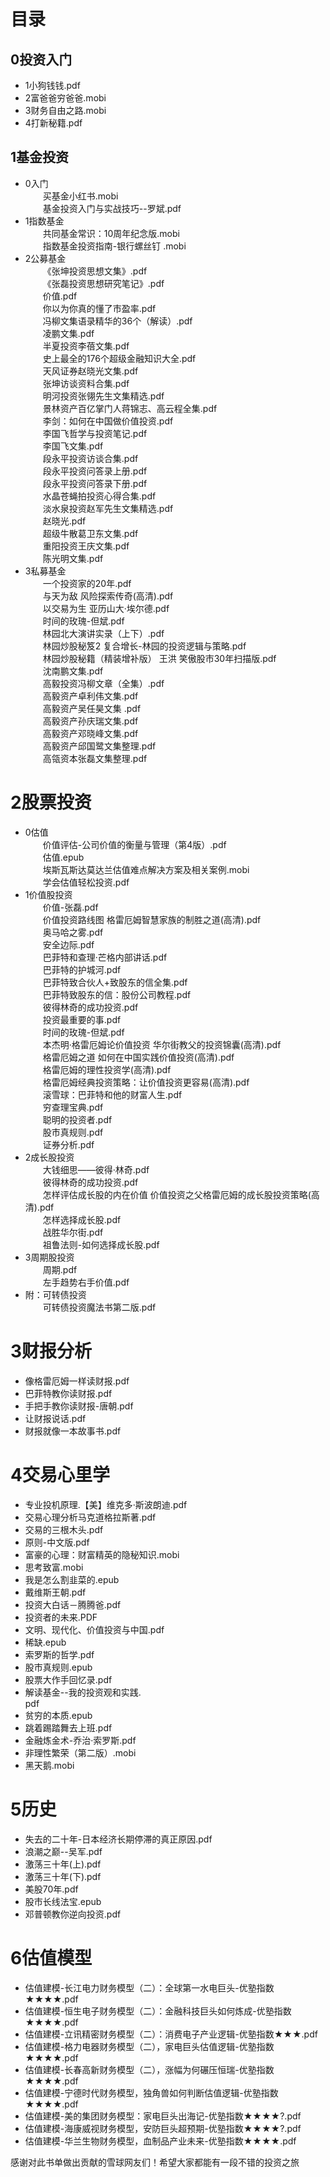 # 目录
## 0投资入门
- 1小狗钱钱.pdf
- 2富爸爸穷爸爸.mobi
- 3财务自由之路.mobi
- 4打新秘籍.pdf
## 1基金投资
- 0入门<br>
&#8195;&#8195;买基金小红书.mobi<br>
&#8195;&#8195;基金投资入门与实战技巧--罗斌.pdf<br>
- 1指数基金<br>
&#8195;&#8195;共同基金常识：10周年纪念版.mobi<br>
&#8195;&#8195;指数基金投资指南-银行螺丝钉 .mobi<br>
- 2公募基金<br>
&#8195;&#8195;《张坤投资思想文集》.pdf<br>
&#8195;&#8195;《张磊投资思想研究笔记》.pdf<br>
&#8195;&#8195;价值.pdf<br>
&#8195;&#8195;你以为你真的懂了市盈率.pdf<br>
&#8195;&#8195;冯柳文集语录精华的36个（解读）.pdf<br>
&#8195;&#8195;凌鹏文集.pdf<br>
&#8195;&#8195;半夏投资李蓓文集.pdf<br>
&#8195;&#8195;史上最全的176个超级金融知识大全.pdf<br>
&#8195;&#8195;天风证券赵晓光文集.pdf<br>
&#8195;&#8195;张坤访谈资料合集.pdf<br>
&#8195;&#8195;明河投资张翎先生文集精选.pdf<br>
&#8195;&#8195;景林资产百亿掌门人蒋锦志、高云程全集.pdf<br>
&#8195;&#8195;李剑：如何在中国做价值投资.pdf<br>
&#8195;&#8195;李国飞哲学与投资笔记.pdf<br>
&#8195;&#8195;李国飞文集.pdf<br>
&#8195;&#8195;段永平投资访谈合集.pdf<br>
&#8195;&#8195;段永平投资问答录上册.pdf<br>
&#8195;&#8195;段永平投资问答录下册.pdf<br>
&#8195;&#8195;水晶苍蝇拍投资心得合集.pdf<br>
&#8195;&#8195;淡水泉投资赵军先生文集精选.pdf<br>
&#8195;&#8195;赵晓光.pdf<br>
&#8195;&#8195;超级牛散葛卫东文集.pdf<br>
&#8195;&#8195;重阳投资王庆文集.pdf<br>
&#8195;&#8195;陈光明文集.pdf<br>
- 3私募基金<br>
&#8195;&#8195;一个投资家的20年.pdf<br>
&#8195;&#8195;与天为敌  风险探索传奇(高清).pdf<br>
&#8195;&#8195;以交易为生 亚历山大·埃尔德.pdf<br>
&#8195;&#8195;时间的玫瑰-但斌.pdf<br>
&#8195;&#8195;林园北大演讲实录（上下）.pdf<br>
&#8195;&#8195;林园炒股秘笈2 复合增长-林园的投资逻辑与策略.pdf<br>
&#8195;&#8195;林园炒股秘籍（精装增补版） 王洪 笑傲股市30年扫描版.pdf<br>
&#8195;&#8195;沈南鹏文集.pdf<br>
&#8195;&#8195;高毅投资冯柳文章（全集）.pdf<br>
&#8195;&#8195;高毅资产卓利伟文集.pdf<br>
&#8195;&#8195;高毅资产吴任昊文集 .pdf<br>
&#8195;&#8195;高毅资产孙庆瑞文集.pdf<br>
&#8195;&#8195;高毅资产邓晓峰文集.pdf<br>
&#8195;&#8195;高毅资产邱国鹭文集整理.pdf<br>
&#8195;&#8195;高瓴资本张磊文集整理.pdf<br>
# 2股票投资
- 0估值<br>
&#8195;&#8195;价值评估-公司价值的衡量与管理（第4版）.pdf<br>
&#8195;&#8195;估值.epub<br>
&#8195;&#8195;埃斯瓦斯达莫达兰估值难点解决方案及相关案例.mobi<br>
&#8195;&#8195;学会估值轻松投资.pdf<br>
- 1价值股投资<br>
&#8195;&#8195;价值-张磊.pdf<br>
&#8195;&#8195;价值投资路线图 格雷厄姆智慧家族的制胜之道(高清).pdf<br>
&#8195;&#8195;奥马哈之雾.pdf<br>
&#8195;&#8195;安全边际.pdf<br>
&#8195;&#8195;巴菲特和查理·芒格内部讲话.pdf<br>
&#8195;&#8195;巴菲特的护城河.pdf<br>
&#8195;&#8195;巴菲特致合伙人+致股东的信全集.pdf<br>
&#8195;&#8195;巴菲特致股东的信：股份公司教程.pdf<br>
&#8195;&#8195;彼得林奇的成功投资.pdf<br>
&#8195;&#8195;投资最重要的事.pdf<br>
&#8195;&#8195;时间的玫瑰-但斌.pdf<br>
&#8195;&#8195;本杰明·格雷厄姆论价值投资 华尔街教父的投资锦囊(高清).pdf<br>
&#8195;&#8195;格雷厄姆之道  如何在中国实践价值投资(高清).pdf<br>
&#8195;&#8195;格雷厄姆的理性投资学(高清).pdf<br>
&#8195;&#8195;格雷厄姆经典投资策略：让价值投资更容易(高清).pdf<br>
&#8195;&#8195;滚雪球：巴菲特和他的财富人生.pdf<br>
&#8195;&#8195;穷查理宝典.pdf<br>
&#8195;&#8195;聪明的投资者.pdf<br>
&#8195;&#8195;股市真规则.pdf<br>
&#8195;&#8195;证券分析.pdf<br>
- 2成长股投资<br>
&#8195;&#8195;大钱细思——彼得·林奇.pdf<br>
&#8195;&#8195;彼得林奇的成功投资.pdf<br>
&#8195;&#8195;怎样评估成长股的内在价值 价值投资之父格雷厄姆的成长股投资策略(高清).pdf<br>
&#8195;&#8195;怎样选择成长股.pdf<br>
&#8195;&#8195;战胜华尔街.pdf<br>
&#8195;&#8195;祖鲁法则-如何选择成长股.pdf<br>
- 3周期股投资<br>
&#8195;&#8195;周期.pdf<br>
&#8195;&#8195;左手趋势右手价值.pdf<br>
- 附：可转债投资<br>
&#8195;&#8195;可转债投资魔法书第二版.pdf<br>
# 3财报分析
- 像格雷厄姆一样读财报.pdf<br>
- 巴菲特教你读财报.pdf<br>
- 手把手教你读财报-唐朝.pdf<br>
- 让财报说话.pdf<br>
- 财报就像一本故事书.pdf<br>
# 4交易心里学
- 专业投机原理.【美】维克多·斯波朗迪.pdf<br>
- 交易心理分析马克道格拉斯著.pdf<br>
- 交易的三根木头.pdf<br>
- 原则-中文版.pdf<br>
- 富豪的心理：财富精英的隐秘知识.mobi<br>
- 思考致富.mobi<br>
- 我是怎么割韭菜的.epub<br>
- 戴维斯王朝.pdf<br>
- 投资大白话－腾腾爸.pdf<br>
- 投资者的未来.PDF<br>
- 文明、现代化、价值投资与中国.pdf<br>
- 稀缺.epub<br>
- 索罗斯的哲学.pdf<br>
- 股市真规则.epub<br>
- 股票大作手回忆录.pdf<br>
- 解读基金--我的投资观和实践.<br>pdf
- 贫穷的本质.epub<br>
- 跳着踢踏舞去上班.pdf<br>
- 金融炼金术-乔治·索罗斯.pdf<br>
- 非理性繁荣（第二版）.mobi<br>
- 黑天鹅.mobi<br>
# 5历史
- 失去的二十年-日本经济长期停滞的真正原因.pdf<br>
- 浪潮之巅--吴军.pdf<br>
- 激荡三十年(上).pdf<br>
- 激荡三十年(下).pdf<br>
- 美股70年.pdf<br>
- 股市长线法宝.epub<br>
- 邓普顿教你逆向投资.pdf<br>
# 6估值模型
- 估值建模-长江电力财务模型（二）：全球第一水电巨头-优塾指数★★★★.pdf<br>
- 估值建模-恒生电子财务模型（二）：金融科技巨头如何炼成-优塾指数★★★★.pdf<br>
- 估值建模-立讯精密财务模型（二）：消费电子产业逻辑-优塾指数★★★.pdf<br>
- 估值建模-格力电器财务模型（二），家电巨头估值逻辑-优塾指数★★★★.pdf<br>
- 估值建模-长春高新财务模型（二），涨幅为何碾压恒瑞-优塾指数★★★★.pdf<br>
- 估值建模-宁德时代财务模型，独角兽如何判断估值逻辑-优塾指数★★★★.pdf<br>
- 估值建模-美的集团财务模型：家电巨头出海记-优塾指数★★★★?.pdf<br>
- 估值建模-海康威视财务模型，安防巨头超预期-优塾指数★★★★?.pdf<br>
- 估值建模-华兰生物财务模型，血制品产业未来-优塾指数★★★★.pdf<br>

感谢对此书单做出贡献的雪球网友们！希望大家都能有一段不错的投资之旅

